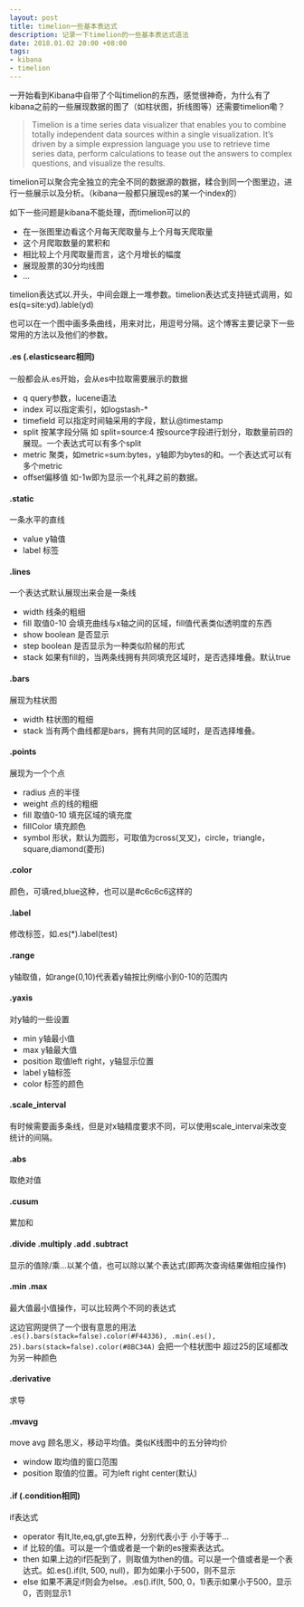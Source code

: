 ```yaml
---
layout: post
title: timelion一些基本表达式
description: 记录一下timelion的一些基本表达式语法
date: 2018.01.02 20:00 +08:00
tags: 
- kibana
- timelion 
---
```




一开始看到Kibana中自带了个叫timelion的东西，感觉很神奇，为什么有了kibana之前的一些展现数据的图了（如柱状图，折线图等）还需要timelion嘞？

> Timelion is a time series data visualizer that enables you to combine totally independent data sources within a single visualization. It’s driven by a simple expression language you use to retrieve time series data, perform calculations to tease out the answers to complex questions, and visualize the results.

timelion可以聚合完全独立的完全不同的数据源的数据，糅合到同一个图里边，进行一些展示以及分析。（kibana一般都只展现es的某一个index的）

如下一些问题是kibana不能处理，而timelion可以的

* 在一张图里边看这个月每天爬取量与上个月每天爬取量
* 这个月爬取数量的累积和
* 相比较上个月爬取量而言，这个月增长的幅度
* 展现股票的30分均线图
* ...

timelion表达式以.开头，中间会跟上一堆参数。timelion表达式支持链式调用，如es(q=site:yd).lable(yd)

也可以在一个图中画多条曲线，用来对比，用逗号分隔。这个博客主要记录下一些常用的方法以及他们的参数。

#### .es (.elasticsearc相同)

一般都会从.es开始，会从es中拉取需要展示的数据

- q  query参数，lucene语法
- index 可以指定索引，如logstash-*
- timefield 可以指定时间轴采用的字段，默认@timestamp
- split 按某字段分隔 如 split=source:4 按source字段进行划分，取数量前四的展现。一个表达式可以有多个split
- metric 聚类，如metric=sum:bytes，y轴即为bytes的和。一个表达式可以有多个metric
- offset偏移值 如-1w即为显示一个礼拜之前的数据。

#### .static

一条水平的直线

* value  y轴值
* label 标签

#### .lines

一个表达式默认展现出来会是一条线

* width 线条的粗细
* fill 取值0-10 会填充曲线与x轴之间的区域，fill值代表类似透明度的东西
* show boolean 是否显示
* step boolean 是否显示为一种类似阶梯的形式
* stack 如果有fill的，当两条线拥有共同填充区域时，是否选择堆叠。默认true

#### .bars

展现为柱状图

* width 柱状图的粗细
* stack 当有两个曲线都是bars，拥有共同的区域时，是否选择堆叠。

#### .points

展现为一个个点

* radius 点的半径
* weight 点的线的粗细
* fill 取值0-10 填充区域的填充度
* fillColor 填充颜色
* symbol 形状，默认为圆形，可取值为cross(叉叉)，circle，triangle，square,diamond(菱形)

#### .color

颜色，可填red,blue这种，也可以是#c6c6c6这样的

#### .label

修改标签，如.es(*).label(test)

#### .range

y轴取值，如range(0,10)代表着y轴按比例缩小到0-10的范围内

#### .yaxis

对y轴的一些设置

- min y轴最小值
- max y轴最大值
- position 取值left right，y轴显示位置
- label y轴标签
- color 标签的颜色

#### .scale_interval

有时候需要画多条线，但是对x轴精度要求不同，可以使用scale_interval来改变统计的间隔。

#### .abs

取绝对值

#### .cusum

累加和

#### .divide  .multiply  .add .subtract

显示的值除/乘...以某个值，也可以除以某个表达式(即两次查询结果做相应操作)

#### .min .max

最大值最小值操作，可以比较两个不同的表达式

这边官网提供了一个很有意思的用法 `.es().bars(stack=false).color(#F44336), .min(.es(), 25).bars(stack=false).color(#8BC34A)` 会把一个柱状图中 超过25的区域都改为另一种颜色

#### .derivative

求导 

#### .mvavg 

move avg 顾名思义，移动平均值。类似K线图中的五分钟均价

* window 取均值的窗口范围
* position 取值的位置。可为left right center(默认)

#### .if (.condition相同)

if表达式

* operator 有lt,lte,eq,gt,gte五种，分别代表小于 小于等于...
* if 比较的值。可以是一个值或者是一个新的es搜索表达式。
* then 如果上边的if匹配到了，则取值为then的值。可以是一个值或者是一个表达式。如.es().if(lt, 500, null)，即为如果小于500，则不显示
* else 如果不满足if则会为else。.es().if(lt, 500, 0，1)表示如果小于500，显示0，否则显示1



